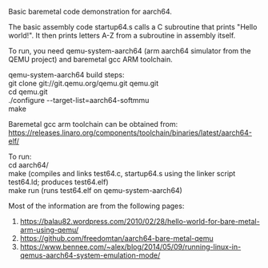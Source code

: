 Basic baremetal code demonstration for aarch64.

The basic assembly code startup64.s calls a C subroutine that prints "Hello world!". It then prints letters A-Z from a subroutine in assembly itself.

To run, you need qemu-system-aarch64 (arm aarch64 simulator from the QEMU project) and baremetal gcc ARM toolchain.

qemu-system-aarch64 build steps:  
git clone git://git.qemu.org/qemu.git qemu.git  
cd qemu.git  
./configure --target-list=aarch64-softmmu  
make  

Baremetal gcc arm toolchain can be obtained from:  
https://releases.linaro.org/components/toolchain/binaries/latest/aarch64-elf/

To run:  
cd aarch64/  
make (compiles and links test64.c, startup64.s using the linker script test64.ld; produces test64.elf)  
make run (runs test64.elf on qemu-system-aarch64)  

Most of the information are from the following pages:
1. https://balau82.wordpress.com/2010/02/28/hello-world-for-bare-metal-arm-using-qemu/
2. https://github.com/freedomtan/aarch64-bare-metal-qemu
3. https://www.bennee.com/~alex/blog/2014/05/09/running-linux-in-qemus-aarch64-system-emulation-mode/
